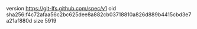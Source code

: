 version https://git-lfs.github.com/spec/v1
oid sha256:f4c72afaa56c2bc625dee8a882cb03718810a826d889b4415cbd3e7a21af880d
size 5919
